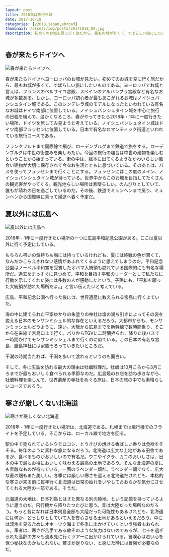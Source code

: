 ```yaml
---
layout: post
title: 2018年は旅行三昧
date: 2017-10-18
categories: [y2018,japan,abroad]
thumbnail: /assets/img/posts/20171018_00.jpg
description: 初めてのお城を見に行く旅だから、最もお城が多くて、すばらしい旅にしたいものである。
---
```



## 春が来たらドイツへ

![春が来たらドイツへ]({{site.url}}/assets/img/posts/20171018_01.jpg)

春が来たらドイツへヨーロッパのお城が見たい。初めてのお城を見に行く旅だから、最もお城が多くて、すばらしい旅にしたいものである。ヨーロッパでお城と言えば、フランスのベルサイユ宮殿、スペインのアルハンブラ宮殿など有名なお城が多数ある。しかし、ヨーロッパ初心者が最もあこがれるお城はノイシュバンシュタイン城である。このシンデレラ城のモデルになったといわれている有名なお城はドイツ南部に位置している。ノイシュバンシュタイン城を中心に旅行の日程を組んで、温かくなるころ、春がやってきたら2018年・1年に一度行きたい場所、ドイツを旅してみ見ようと考えている。ノイシュバンシュタイン城はドイツ南部フュッセンに位置している。日本で有名なロマンティック街道といわれている旅行コースである。

フランクフルトまで国際線で飛び、ローデンブルグまで鉄道で旅をする。ローデンブルグは中世の街並みを楽しみたい。今回の旅行の趣旨は中世の建物を楽しむということから始まっている。街の中は、絵本に出てくるようなかわいらしい風合い建物が大切に保存されて今なお生活とともに息づいている。そのあとは、バスを使ってフュッセンまで行くことにする。フュッセンにはこの度のメイン、ノイシュバンシュタイン城が待っている。世界中からこのお城を目指してたくさんの観光客がやってくる。観光地らしい場所は素晴らしい。のんびりとしていて、誰もが晴れの日を過ごしているのだ。その後、鉄道でミュンヘンまで戻り、ミュンヘンから国際線に乗って帰途へ着く予定だ。



## 夏以外には広島へ

![夏以外には広島へ]({{site.url}}/assets/img/posts/20171018_02.jpg)

2018年・1年に一度行きたい場所の一つに広島平和記念公園がある。ここは夏以外に行く予定にしている。

もちろん弔いの気持ちも胸には持っているけれども、夏には終戦の色が濃くて、なんだかこらえきれない感情があふれてくるように思えてしまうのだ。平和記念公園はノーベル平和賞を受賞したオバマ大統領も訪れている国際的にも有名な場所だ。過去をまっすぐに見つめて、平和を目指す平和のリーダーとして私たちに行動を示してくれた姿には多数の人が感動したという。子孫にも、「平和を願った大統領が訪れた場所だよ。」と言い伝えたいと考えている。

広島、平和記念公園へ行った後には、世界遺産に数えられる宮島に行くよていだ。

海の中に建てられた平家ゆかりの朱塗りの神社は塩の満ち引きによってその姿を変える日本のモンサンミシェル的な存在といえるだろう。大都市からも、モンサンミッシェルどうように、遠い。大阪から広島までを新幹線で数時間乗り、そこから在来線で宮島口まで行く。パリからTGVに二時間揺られ、降りた後バスで一時間かけてモンサンミッシェルまで行くのに似ている。この日本の有名な宮島、厳島神社には家族そろっていきたいところだ。

干潮の時期当たれば、干潟を歩いて渡れるというのも面白い。

そして、冬に広島を訪れる最大の理由は牡蠣料理だ。牡蠣は10月ころから3月ころまでが最もおいしく食べられる季節なのだ。広島焼のお店を訪ね歩きながら、牡蠣料理を楽しんで、世界遺産の寺社をめぐる旅は、日本の旅の中でも素晴らしいコースであろう。

## 寒さが厳しくない北海道

![寒さが厳しくない北海道]({{site.url}}/assets/img/posts/20171018_03.jpg)

2018年・1年に一度行きたい場所は、北海道である。札幌までは飛行機でのフライトを予定している。そこからは、ローカル線で地方を回る。

駅の中で売られているトウモロコシ、とうきびの焼ける香ばしい香りは食欲をそそる。毎年のように素朴な旅になるだろう。北海道は広大な土地がある田舎であるが、食べるものがおいしいので有名だ。ウニやイクラ、カニのおいしさは、日本の中で最もお得においしく味わえる最高の土地であろう。そんな北海道の夏にも素敵なものが待っている。一面のラベンダー畑だ。ラベンダー畑でなく、広大な麦の畑もまた美しい。冬季には厳しい寒さを迎える北海道だけれども、本格的な寒さが来る前に毎年行く北海道は日常の疲れをいやしておおらかな気分にさせてくれる大陸の一部である。そうだ。

北海道の大地は、日本列島とはまた異なる別の陸地、という記憶を持っているように思うのだ。飛行機から降りたつたびに思う。昔は大陸だった場所なのだろう。もっと昔になれば日本列島全部も大陸だった可能性もあるけれども、北海道には何か、どっしりとしていて人を安心させる土地があるといえるだろう。中には流氷を見るためにオホーツク海まで冬季に出かけていくという強者もおられる。筆者は、寒さが苦手である故そのような気力はないのであるが、七十を過ぎられた高齢の方々も流氷見に行くツアーに出かけられている。冒険心は若い心を保つ秘訣なのかもしれない。若さが足りない、と感じた時には冒険が必要なのだ。
